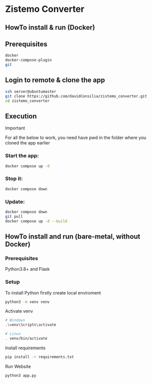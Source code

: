 # Zistemo Converter

## HowTo install & run (Docker)

## Prerequisites
```bash
docker
docker-compose-plugin
git
```

## Login to remote & clone the app
```bash
ssh server@ubuntumaster
git clone https://github.com/davidConsilia/zistemo_converter.git
cd zistemo_converter
```

## Execution

> [!IMPORTANT]
> For all the below to work, you need have pwd in the folder where you cloned the app earlier

### Start the app:

```bash
docker compose up -d
```

### Stop it:

```bash
docker compose down
```

### Update:

```bash
docker compose down
git pull
docker compose up -d --build
```

## HowTo install and run (bare-metal, without Docker)

### Prerequisites

Python3.8+ and Flask

### Setup

To install Python firstly create local enviroment

```bash
python3 -m venv venv
```

Activate venv

```bash
# Windows
.\venv\Scripts\activate

# Linux
. venv/bin/activate
```

Install requirements

```bash
pip install -r requirements.txt
```

Run Website

```bash
python3 app.py
```

